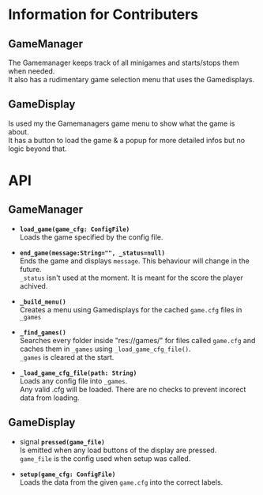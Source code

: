# Information for Contributers

## GameManager
The Gamemanager keeps track of all minigames and starts/stops them when needed.  
It also has a rudimentary game selection menu that uses the Gamedisplays.  

## GameDisplay
Is used my the Gamemanagers game menu to show what the game is about.  
It has a button to load the game & a popup for more detailed infos but no logic beyond that.  


# API
## GameManager

* **`load_game(game_cfg: ConfigFile)`**  
  Loads the game specified by the config file.

* **`end_game(message:String="", _status=null)`**  
  Ends the game and displays `message`. This behaviour will change in the future.  
  `_status` isn't used at the moment. It is meant for the score the player achived.  

* **`_build_menu()`**  
  Creates a menu using Gamedisplays for the cached `game.cfg` files in `_games`  

* **`_find_games()`**   
  Searches every folder inside "res://games/" for files called `game.cfg` and caches them in   `_games` using `_load_game_cfg_file()`.  
  `_games` is cleared at the start.  

* **`_load_game_cfg_file(path: String)`**  
    Loads any config file into `_games`.  
    Any valid .cfg will be loaded. There are no checks to prevent incorect data from loading.  

## GameDisplay
* signal **`pressed(game_file)`**  
    Is emitted when any load buttons of the display are pressed.  
    `game_file` is the config used when setup was called.  

* **`setup(game_cfg: ConfigFile)`**  
    Loads the data from the given `game.cfg` into the correct labels.  
